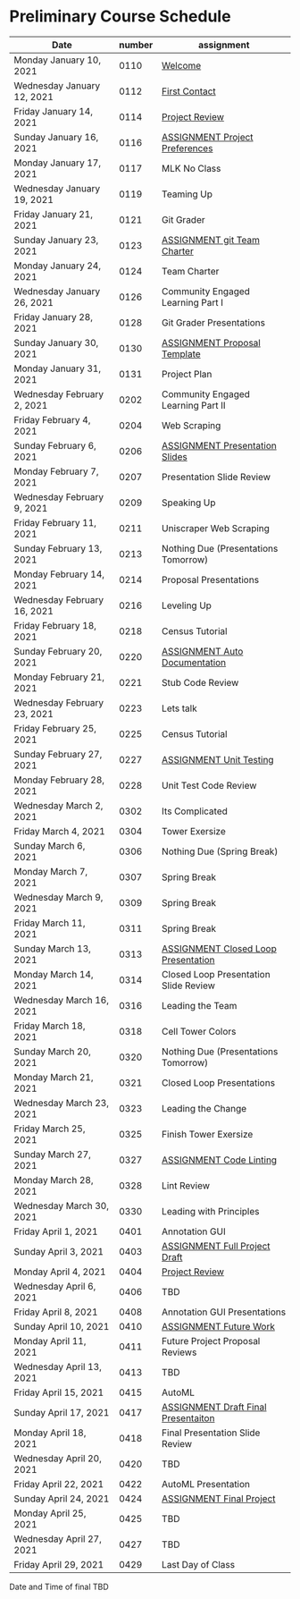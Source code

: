 # Preliminary Course Schedule

| Date |  number | assignment |
|------|---------|------------|
|  Monday January 10, 2021  | 0110 |  [Welcome](0110-Welcome) |
|  Wednesday January 12, 2021  | 0112 |  [First Contact](0112-First_Contact) |
|  Friday January 14, 2021  | 0114 |  [Project Review](0114-Project_Review) |
|  Sunday January 16, 2021  | 0116 |  [ASSIGNMENT Project Preferences](0116-ASSIGNMENT_Project_Preferences) |
| Monday January 17, 2021   | 0117 | MLK No Class |
| Wednesday January 19, 2021   | 0119 | Teaming Up |
| Friday January 21, 2021   | 0121 | Git Grader |
|  Sunday January 23, 2021  | 0123 |  [ASSIGNMENT git Team Charter](0123-ASSIGNMENT_git_Team_Charter) |
| Monday January 24, 2021   | 0124 | Team Charter |
| Wednesday January 26, 2021   | 0126 | Community Engaged Learning Part I |
| Friday January 28, 2021   | 0128 | Git Grader Presentations |
|  Sunday January 30, 2021  | 0130 |  [ASSIGNMENT Proposal Template](0130-ASSIGNMENT_Proposal_Template) |
| Monday January 31, 2021   | 0131 | Project Plan |
| Wednesday February 2, 2021   | 0202 | Community Engaged Learning Part II |
| Friday February 4, 2021   | 0204 | Web Scraping |
|  Sunday February 6, 2021  | 0206 |  [ASSIGNMENT Presentation Slides](0206-ASSIGNMENT_Presentation_Slides) |
| Monday February 7, 2021   | 0207 | Presentation Slide Review |
| Wednesday February 9, 2021   | 0209 | Speaking Up |
| Friday February 11, 2021   | 0211 | Uniscraper Web Scraping |
| Sunday February 13, 2021   | 0213 | Nothing Due (Presentations Tomorrow) |
| Monday February 14, 2021   | 0214 | Proposal Presentations |
| Wednesday February 16, 2021   | 0216 | Leveling Up |
| Friday February 18, 2021   | 0218 | Census Tutorial |
|  Sunday February 20, 2021  | 0220 |  [ASSIGNMENT Auto Documentation](0220-ASSIGNMENT_Auto_Documentation) |
| Monday February 21, 2021   | 0221 | Stub Code Review |
| Wednesday February 23, 2021   | 0223 | Lets talk |
| Friday February 25, 2021   | 0225 | Census Tutorial |
|  Sunday February 27, 2021  | 0227 |  [ASSIGNMENT Unit Testing](0227-ASSIGNMENT_Unit_Testing) |
| Monday February 28, 2021   | 0228 | Unit Test Code Review |
| Wednesday March 2, 2021   | 0302 | Its Complicated |
| Friday March 4, 2021   | 0304 | Tower Exersize |
| Sunday March 6, 2021   | 0306 | Nothing Due (Spring Break) |
| Monday March 7, 2021   | 0307 | Spring Break |
| Wednesday March 9, 2021   | 0309 | Spring Break |
| Friday March 11, 2021   | 0311 | Spring Break |
|  Sunday March 13, 2021  | 0313 |  [ASSIGNMENT Closed Loop Presentation](0313-ASSIGNMENT_Closed_Loop_Presentation) |
| Monday March 14, 2021   | 0314 | Closed Loop Presentation Slide Review |
| Wednesday March 16, 2021   | 0316 | Leading the Team |
| Friday March 18, 2021   | 0318 | Cell Tower Colors |
| Sunday March 20, 2021   | 0320 | Nothing Due (Presentations Tomorrow) |
| Monday March 21, 2021   | 0321 | Closed Loop Presentations |
| Wednesday March 23, 2021   | 0323 | Leading the Change |
| Friday March 25, 2021   | 0325 | Finish Tower Exersize |
|  Sunday March 27, 2021  | 0327 |  [ASSIGNMENT Code Linting](0327-ASSIGNMENT_Code_Linting) |
| Monday March 28, 2021   | 0328 | Lint Review |
| Wednesday March 30, 2021   | 0330 | Leading with Principles |
| Friday April 1, 2021   | 0401 | Annotation GUI |
|  Sunday April 3, 2021  | 0403 |  [ASSIGNMENT Full Project Draft](0403-ASSIGNMENT_Full_Project_Draft) |
|  Monday April 4, 2021  | 0404 |  [Project Review](0404-Project_Review) |
| Wednesday April 6, 2021   | 0406 | TBD |
| Friday April 8, 2021   | 0408 | Annotation GUI Presentations |
|  Sunday April 10, 2021  | 0410 |  [ASSIGNMENT Future Work](0410-ASSIGNMENT_Future_Work) |
| Monday April 11, 2021   | 0411 | Future Project Proposal Reviews |
| Wednesday April 13, 2021   | 0413 | TBD |
| Friday April 15, 2021   | 0415 | AutoML |
|  Sunday April 17, 2021  | 0417 |  [ASSIGNMENT Draft Final Presentaiton](0417-ASSIGNMENT_Draft_Final_Presentaiton) |
| Monday April 18, 2021   | 0418 | Final Presentation Slide Review |
| Wednesday April 20, 2021   | 0420 | TBD |
| Friday April 22, 2021   | 0422 | AutoML Presentation |
|  Sunday April 24, 2021  | 0424 |  [ASSIGNMENT Final Project](0424-ASSIGNMENT_Final_Project) |
| Monday April 25, 2021   | 0425 | TBD |
| Wednesday April 27, 2021   | 0427 | TBD |
| Friday April 29, 2021   | 0429 | Last Day of Class |

Date and Time of final TBD
